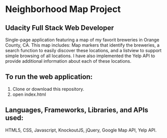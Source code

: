 # Neighborhood Map Project
## Udacity Full Stack Web Developer
Single-page application featuring a map of my favorit breweries in Orange County, CA. This map includes: Map markers that identify the breweries, a search function to easily discover these locations, and a listview to support simple browsing of all locations. I have also implemented the Yelp API to provide additional information about each of these locations.

## To run the web application:

1. Clone or download this repository.
2. open index.html


## Languages, Frameworks, Libraries, and APIs used:
HTML5, CSS, Javascript, KnockoutJS, jQuery, Google Map API, Yelp API.


